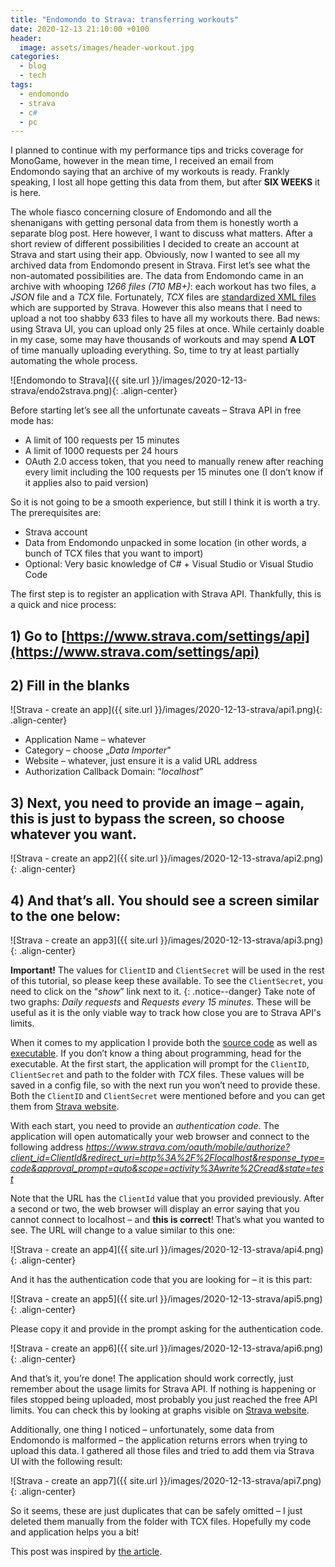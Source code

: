 ```yaml
---
title: "Endomondo to Strava: transferring workouts"
date: 2020-12-13 21:10:00 +0100
header:
  image: assets/images/header-workout.jpg
categories:
  - blog
  - tech
tags:
  - endomondo
  - strava
  - c#
  - pc
---
```


I planned to continue with my performance tips and tricks coverage for MonoGame, however in the mean time, I received an email from Endomondo saying that an archive of my workouts is ready. Frankly speaking, I lost all hope getting this data from them, but after **SIX WEEKS** it is here.

The whole fiasco concerning closure of Endomondo and all the shenanigans with getting personal data from them is honestly worth a separate blog post. Here however, I want to discuss what matters. After a short review of different possibilities I decided to create an account at Strava and start using their app. Obviously, now I wanted to see all my archived data from Endomondo present in Strava.
First let’s see what the non-automated possibilities are. The data from Endomondo came in an archive with whooping _1266 files (710 MB+)_: each workout has two files, a _JSON_ file and a _TCX_ file. Fortunately, _TCX_ files are [standardized XML files](https://en.wikipedia.org/wiki/Training_Center_XML) which are supported by Strava. However this also means that I need to upload a not too shabby 633 files to have all my workouts there. Bad news: using Strava UI, you can upload only 25 files at once. While certainly doable in my case, some may have thousands of workouts and may spend **A LOT** of time manually uploading everything. So, time to try at least partially automating the whole process.

![Endomondo to Strava]({{ site.url }}/images/2020-12-13-strava/endo2strava.png){: .align-center}

Before starting let’s see all the unfortunate caveats – Strava API in free mode has:

* A limit of 100 requests per 15 minutes
* A limit of 1000 requests per 24 hours
* OAuth 2.0 access token, that you need to manually renew after reaching every limit including the 100 requests per 15 minutes one (I don’t know if it applies also to paid version)

So it is not going to be a smooth experience, but still I think it is worth a try.
The prerequisites are:

* Strava account
* Data from Endomondo unpacked in some location (in other words, a bunch of TCX files that you want to import)
* Optional: Very basic knowledge of C# + Visual Studio or Visual Studio Code

The first step is to register an application with Strava API. Thankfully, this is a quick and nice process:
## 1)	Go to [https://www.strava.com/settings/api](https://www.strava.com/settings/api)
## 2)	Fill in the blanks

![Strava - create an app]({{ site.url }}/images/2020-12-13-strava/api1.png){: .align-center}

* Application Name – whatever
* Category – choose „_Data Importer_”
* Website – whatever, just ensure it is a valid URL address
* Authorization Callback Domain: “_localhost_”

## 3)	Next,  you need to provide an image – again, this is just to bypass the screen, so choose whatever you want. 

![Strava - create an app2]({{ site.url }}/images/2020-12-13-strava/api2.png){: .align-center}

## 4)	And that’s all. You should see a  screen similar to the one below:

![Strava - create an app3]({{ site.url }}/images/2020-12-13-strava/api3.png){: .align-center}

**Important!** The values for `ClientID` and `ClientSecret` will be used in the rest of this tutorial, so please keep these available. To see the `ClientSecret`, you need to click on the “_show_” link next to it.
{: .notice--danger}
Take note of two graphs: _Daily requests_ and _Requests every 15 minutes_. These will be useful as it is the only viable way to track how close you are to Strava API's limits.

When it comes to my application I provide both the [source code](https://github.com/konradzaba/endomondo-to-strava) as well as [ executable](https://github.com/konradzaba/endomondo-to-strava/releases/download/v1.0/Release_ver1.7z). If you don’t know a thing about programming, head for the executable.
At the first start, the application will prompt for the `ClientID`, `ClientSecret` and path to the folder with _TCX_ files. These values will be saved in a config file, so with the next run you won’t need to provide these. Both the `ClientID` and `ClientSecret` were mentioned before and you can get them from [Strava website](https://www.strava.com/settings/api).

With each start, you need to provide an _authentication code_. The application will open automatically your web browser and connect to the following address _https://www.strava.com/oauth/mobile/authorize?client_id=ClientId&redirect_uri=http%3A%2F%2Flocalhost&response_type=code&approval_prompt=auto&scope=activity%3Awrite%2Cread&state=test_

Note that the URL has the `ClientId` value that you provided previously. After a second or two, the web browser will display an error saying that you cannot connect to localhost – and **this is correct**! That’s what you wanted to see. The URL will change to a value similar to this one:

![Strava - create an app4]({{ site.url }}/images/2020-12-13-strava/api4.png){: .align-center}

And it has the authentication code that you are looking for – it is this part:

![Strava - create an app5]({{ site.url }}/images/2020-12-13-strava/api5.png){: .align-center}

Please copy it and provide in the prompt asking for the authentication code.

![Strava - create an app6]({{ site.url }}/images/2020-12-13-strava/api6.png){: .align-center}

And that’s it, you’re done! 
The application should work correctly, just remember about the usage limits for Strava API. If nothing is happening or files stopped being uploaded, most probably you just reached the free API limits. You can check this by looking at graphs visible on [Strava website](https://www.strava.com/settings/api).

Additionally, one thing I noticed – unfortunately, some data from Endomondo is malformed – the application returns errors when trying to upload this data. I gathered all those files and tried to add them via Strava UI with the following result:

![Strava - create an app7]({{ site.url }}/images/2020-12-13-strava/api7.png){: .align-center}

So it seems, these are just duplicates that can be safely omitted – I just deleted them manually from the folder with TCX files.
Hopefully my code and application helps you a bit!

This post was inspired by [the article](https://medium.com/@kamil.burczyk/exporting-your-activities-from-endomondo-to-strava-682c23391041).